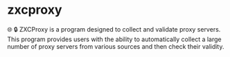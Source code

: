 # zxcproxy
🌐 🔒 ZXCProxy is a program designed to collect and validate proxy servers. This program provides users with the ability to automatically collect a large number of proxy servers from various sources and then check their validity.
